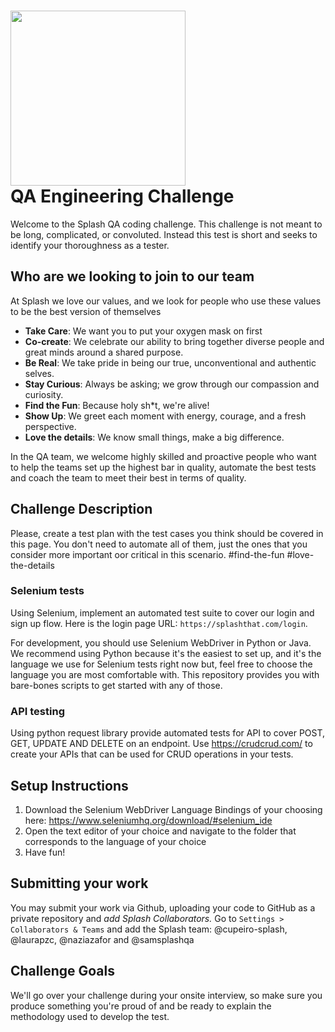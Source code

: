 # <img src="resources/splash.svg" width="280" /> <br/> QA Engineering Challenge

Welcome to the Splash QA coding challenge. This challenge is not meant to be long, complicated, or convoluted. Instead this test is short and seeks to identify your thoroughness as a tester. 

## Who are we looking to join to our team
At Splash we love our values, and we look for people who use these values to be the best version of themselves
* __Take Care__: We want you to put your oxygen mask on first
* __Co-create__: We celebrate our ability to bring together diverse people and great minds around a shared purpose.
* __Be Real__: We take pride in being our true, unconventional and authentic selves.
* __Stay Curious__: Always be asking; we grow through our compassion and curiosity.
* __Find the Fun__: Because holy sh*t, we're alive!
* __Show Up__: We greet each moment with energy, courage, and a fresh perspective.
* __Love the details__: We know small things, make a big difference.

In the QA team, we welcome highly skilled and proactive people who want to help the teams set up the highest bar in quality, automate 
the best tests and coach the team to meet their best in terms of quality.

## Challenge Description
Please, create a test plan with the test cases you think should be covered in this page. You don't need to automate all of them, just the ones that you consider more important oor critical in this scenario.
#find-the-fun #love-the-details

### Selenium tests
Using Selenium, implement an automated test suite to cover our login and sign up flow. Here is the login page URL: `https://splashthat.com/login`.

For development, you should use Selenium WebDriver in Python or Java. We recommend using Python because it's the easiest to set up, and it's the language we use for Selenium tests right now but, feel free to choose the language you are most comfortable with.
This repository provides you with bare-bones scripts to get started with any of those.

### API testing
Using python request library provide automated tests for API to cover POST, GET, UPDATE AND DELETE on an endpoint. Use https://crudcrud.com/ to create your APIs that can be used for CRUD operations in your tests.

## Setup Instructions
1. Download the Selenium WebDriver Language Bindings of your choosing here: https://www.seleniumhq.org/download/#selenium_ide
2. Open the text editor of your choice and navigate to the folder that corresponds to the language of your choice
3. Have fun!

## Submitting your work
You may submit your work via Github, uploading your code to GitHub as a private repository and *add Splash Collaborators.* Go to `Settings > Collaborators & Teams` and add the Splash team: @cupeiro-splash, @laurapzc, @naziazafor and @samsplashqa

## Challenge Goals
We'll go over your challenge during your onsite interview, so make sure you produce something you're proud of and be ready to explain the methodology used to develop the test.
